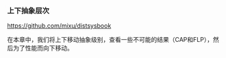 ###	 上下抽象层次

https://github.com/mixu/distsysbook



在本章中，我们将上下移动抽象级别，查看一些不可能的结果（CAP和FLP），然后为了性能而向下移动。









